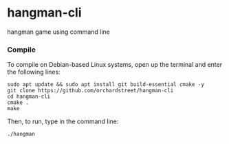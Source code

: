 # hangman-cli
hangman game using command line

### Compile
To compile on Debian-based Linux systems, open up the terminal and enter the following lines:
```
sudo apt update && sudo apt install git build-essential cmake -y
git clone https://github.com/orchardstreet/hangman-cli
cd hangman-cli
cmake .
make
```

Then, to run, type in the command line:
```
./hangman
```
